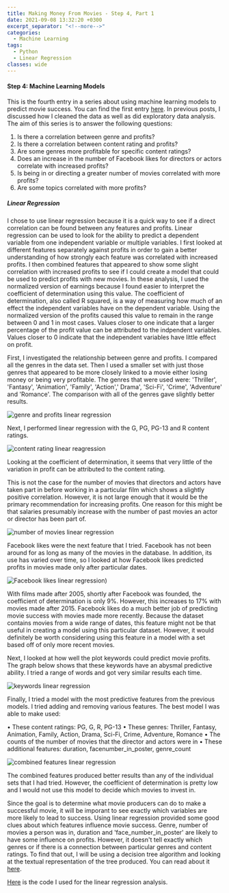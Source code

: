 ```yaml
---
title: Making Money From Movies - Step 4, Part 1
date: 2021-09-08 13:32:20 +0300
excerpt_separator: "<!--more-->"
categories:
  - Machine Learning
tags:
  - Python
  - Linear Regression
classes: wide
---
```

#### Step 4: Machine Learning Models

This is the fourth entry in a series about using machine learning models to predict movie success.  You can find the first entry [here](https://mariannbea.github.io/machine%20learning/movie-studio-profits-inspecting-the-data/). In previous posts, I discussed how I cleaned the data as well as did exploratory data analysis. The aim of this series is to answer the following questions: 

1.	Is there a correlation between genre and profits?
2.	Is there a correlation between content rating and profits?
3.	Are some genres more profitable for specific content ratings?
4.	Does an increase in the number of Facebook likes for directors or actors correlate with increased profits?
5.	Is being in or directing a greater number of movies correlated with more profits?
6.	Are some topics correlated with more profits?

##### Linear Regression

I chose to use linear regression because it is a quick way to see if a direct correlation can be found between any features and profits. Linear regression can be used to look for the ability to predict a dependent variable from one independent variable or multiple variables. I first looked at different features separately against profits in order to gain a better understanding of how strongly each feature was correlated with increased profits. I then combined features that appeared to show some slight correlation with increased profits to see if I could create a model that could be used to predict profits with new movies. In these analysis, I used the normalized version of earnings because I found easier to interpret the coefficient of determination using this value. The coefficient of determination, also called R squared, is a way of measuring how much of an effect the independent variables have on the dependent variable. Using the normalized version of the profits caused this value to remain in the range between 0 and 1 in most cases. Values closer to one indicate that a larger percentage of the profit value can be attributed to the indpendent variables. Values closer to 0 indicate that the independent variables have little effect on profit. 

First, I investigated the relationship between genre and profits. I compared all the genres in the data set. Then I used a smaller set with just those genres that appeared to be more closely linked to a movie either losing money or being very profitable.  The genres that were used were: 'Thriller', 'Fantasy', 'Animation', 'Family', 'Action',' Drama', 'Sci-Fi', 'Crime', 'Adventure' and 'Romance'. The comparison with all of the genres gave slightly better results.

![genre and profits linear regression](https://user-images.githubusercontent.com/83561268/132297158-c792ff6f-baf6-4496-9b82-7a49347b286d.png)

Next, I performed linear regression with the G, PG, PG-13 and R content ratings.
  
![content rating linear reagression](https://user-images.githubusercontent.com/83561268/132297195-788da868-436a-49ab-a4a8-31b86709f16b.PNG) 

Looking at the coefficient of determination, it seems that very little of the variation in profit can be attributed to the content rating.

This is not the case for the number of movies that directors and actors have taken part in before working in a particular film which shows a slightly positive correlation.  However, it is not large enough that it would be the primary recommendation for increasing profits. One reason for this might be that salaries presumably increase with the number of past movies an actor or director has been part of.

![number of movies linear regression](https://user-images.githubusercontent.com/83561268/132297214-99703227-6029-4e23-af29-4dc4b85e7d35.png)
 
Facebook likes were the next feature that I tried.  Facebook has not been around for as long as many of the movies in the database. In addition, its use has varied over time, so I looked at how Facebook likes predicted profits in movies made only after particular dates. 

![Facebook likes linear regression](https://user-images.githubusercontent.com/83561268/132297349-b7b4a722-a932-455b-a5c6-7c0d79a247f6.PNG))

With films made after 2005, shortly after Facebook was founded, the coefficient of determination is only 9%.  However, this increases to 17% with movies made after 2015.  Facebook likes do a much better job of predicting movie success with movies made more recently.  Because the dataset contains movies from a wide range of dates, this feature might not be that useful in creating a model using this particular dataset.  However, it would definitely be worth considering using this feature in a model with a set based off of only more recent movies.
 	 	 
Next, I looked at how well the plot keywords could predict movie profits.  The graph below shows that these keywords have an abysmal predictive ability. I tried a range of words and got very similar results each time.

![keywords linear regression](https://user-images.githubusercontent.com/83561268/132297470-184e69db-bccc-4685-9af0-a5607c43bd84.PNG)
 
Finally, I tried a model with the most predictive features from the previous models.  I tried adding and removing various features. The best model I was able to make used:

•	These content ratings: PG,  G,  R, PG-13
•	These genres: Thriller, Fantasy, Animation, Family, Action, Drama, Sci-Fi, Crime, Adventure, Romance
•	The counts of the number of movies that the director and actors were in
•	These additional features: duration, facenumber_in_poster, genre_count
 
![combined features linear regression](https://user-images.githubusercontent.com/83561268/132297557-2595b64e-45e5-4a1f-b3d5-d90af21f4ddb.PNG)

The combined features produced better results than any of the individual sets that I had tried.  However, the coefficient of determination is pretty low and I would not use this model to decide which movies to invest in. 

Since the goal is to determine what movie producers can do to make a successful movie, it will be imporant to see exactly which variables are more likely to lead to success. Using linear regression provided some good clues about which features influence movie success. Genre, number of movies a person was in, duration and 'face_number_in_poster' are likely to have some influence on profits. However, it doesn't tell exactly which genres or if there is a connection between particular genres and content ratings. To find that out, I will be using a decision tree algorithm and looking at the textual representation of the tree produced.  You can read about it [here](https://mariannbea.github.io/machine%20learning/movie-studio-profits-decision-trees/).

[Here](https://github.com/MariannBea/Movie-Studio-Analysis/blob/43cb71c1faf238a93734623185c424611396ffa3/Notebooks/Movies%20-%20Linear%20Regression.ipynb) is the code I used for the linear regression analysis.
